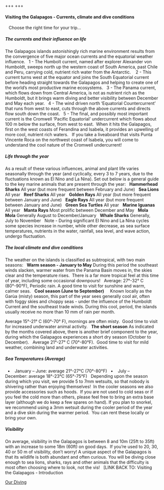 +++
+++

#### Visiting the Galapagos - Currents, climate and dive conditions
 
 <span class="strapline">Choose the right time for your trip...</span>

 
##### The currents and their influence on life
The Galapagos islands astonishingly rich marine environment results from the convergence of five major ocean currents and the equatorial weather influence.
 
1 - The Humbolt current, named after explorer Alexander von Humboldt, sweeps north up the western coast of South America, past Chile and Peru, carrying cold, nutrient rich water from the Antarctic.  
 
2 - This current turns west at the equator and joins the South Equatorial current before heading straight towards the Galapagos and helping to create one of the world’s most productive marine ecosystems.
 
3 - The Panama current, which flows down from Central America, is not as nutrient rich as the Humboldt, but it brings warm diving and better visibility between December and May each year. 
 
4 - The wind driven north ‘Equatorial Countercurrent’ that runs from west to east, cuts through the above currents and directs flow south down the coast.
 
5 - The final, and possibly most important current is the Cromwell ‘Pacific Equatorial’ undercurrent which flows about 100 m below the surface, from west to east.  When it hits the Galapagos, first on the west coasts of Ferandina and Isabela, it provides an upwelling of more cool, nutrient rich waters. 
 
If you take a liveaboard that visits Punta Vincente Roca on the northwest coast of Isabela, you will come to understand the cool nature of the Cromwell undercurrent!
 
##### Life through the year
As a result of these various influences, animal and plant life varies seasonally through the year (and cyclically, every 3 to 7 years, due to the fluctuations known as El Nino and La Nina).  Set out below is a general guide to the key marine animals that are present through the year:
 
<B>Hammerhead Sharks</B>
All year (but more frequent between February and June)
 
<B>Sea Lions</B>
All year
 
<B>Reef Sharks</B>
All year
 
<B>Golden Rays</B>
All year (but more frequent between January and June)
 
<B>Eagle Rays</B>
All year (but more frequent between January and June)
 
<B>Green Sea Turtles</B>
All year
 
<B>Marine Iguanas</B>
All year
 
<B>Manta Rays</B>
Most prolific between December and May
 
<B>Mola Mola</B>
Generally August to December/January
 
<B>Whale Sharks</B>
Generally, July to November
 
Note - During significant El Nino and La Nina cycles some species increase in number, while other decrease, as sea surface temperatures, nutrients in the water, rainfall, sea level, and wave action, undergo fluctuation.
 
##### The local climate and dive conditions

The weather on the islands is classified as subtropical, with two main seasons:
 
<B>Warm season - January to May</B>
During this period the southeast winds slacken, warmer water from the Panama Basin moves in, the skies clear and the temperature rises.  There is a far more tropical feel at this time of year, including some occasional downpours!
 
Average: 27°-32° C (80°-90°F), Periodic rain. A good time to visit for sunshine and warm, calmer seas.
 
<B>Cool season (June to September)</B>  
 
Known locally as the Garùa (misty) season, this part of the year sees generally cool air, often with foggy skies and choppy seas - under the influence of the Humboldt Current and the southeast trade winds. During this cool, period, the islands usually receive no more than 10 mm of rain per month.

Average 15°-21° C (60°-70° F), mornings are often misty.  Good time to visit for increased underwater animal activity.
 
<B>The short season</B> 
As indicated by the months covered above, there is another brief component to the year, during which the Galapagos experiences a short dry season (October to December).
 
Average 21°-27° C (70°-80°F).  Good time to visit for mild weather, combining land and underwater activities.
 
##### Sea Temperatures (Average)
 
•    January – June: average 21°-27°C (70°-80°F)
 
•    July – December: average 18°-23°C (65°-75°F)
 
Depending upon the season during which you visit, we provide 5 to 7mm wetsuits, so that nobody is shivering rather than enjoying themselves!  In the cooler seasons we also provide accessories such as hoods.  If you are not used to cold seas or if you feel the cold more than others, please feel free to bring an extra base layer (although we do keep a few spares on hand).
If you plan to snorkel, we recommend using a 3mm wetsuit during the cooler period of the year and a dive skin during the warmer period.  You can rent these locally or bring your own.
 
##### Visibility
On average, visibility in the Galapagos is between 8 and 10m (25ft to 35ft) with an increase to some 18m (60ft) on good days.  If you’re used to 20, 30, 40 or 50 m of visibility, don’t worry! A unique aspect of the Galapagos is that its wildlife is both abundant and often curious. You will be diving close enough to sea lions, sharks, rays and other animals that the difficulty is most often choosing where to look, not the vis!
 
[LINK BACK TO: Visiting the Galapagos - Introduction 

[Our Diving](/our-diving/our-diving)